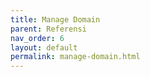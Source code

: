 ```yaml
---
title: Manage Domain
parent: Referensi
nav_order: 6
layout: default
permalink: manage-domain.html
---
```

